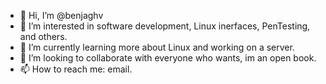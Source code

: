 - 👋 Hi, I’m @benjaghv
- 👀 I’m interested in software development, Linux inerfaces, PenTesting, and others.
- 🌱 I’m currently learning more about Linux and working on a server.
- 💞️ I’m looking to collaborate with everyone who wants, im an open book.
- 📫 How to reach me: email.

<!---
benjaghv/benjaghv is a ✨ special ✨ repository because its `README.md` (this file) appears on your GitHub profile.
You can click the Preview link to take a look at your changes.
--->
